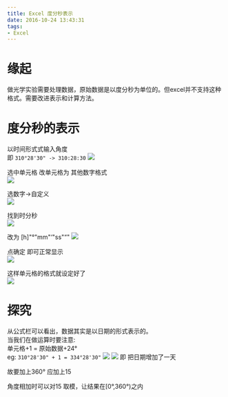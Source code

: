 ```yaml
---
title: Excel 度分秒表示
date: 2016-10-24 13:43:31
tags:
- Excel
---
```

# 缘起
做光学实验需要处理数据，原始数据是以度分秒为单位的。但excel并不支持这种格式。需要改进表示和计算方法。

<!-- truncate -->
# 度分秒的表示
以时间形式式输入角度      
即 `310°28'30" -> 310:28:30`
![](0-格式.png)


选中单元格
改单元格为 其他数字格式    
![](1-格式.png)

选数字->自定义    
![](2-格式.png)

找到时分秒   
![](3-格式.png)

改为 [h]"°"mm"‘"ss"“"
![](4-格式.png)

点确定
即可正常显示  
![](5-结果.png)

这样单元格的格式就设定好了   
![](6-结果.png)

# 探究
从公式栏可以看出，数据其实是以日期的形式表示的。    
当我们在做运算时要注意:          
单元格+1 = 原始数据+24°    
eg: `310°28'30" + 1 = 334°28'30"`
![](7-演示.png)
![](8-演示.png)
即 把日期增加了一天

故要加上360° 应加上15

角度相加时可以对15 取模，让结果在[0°,360°)之内
